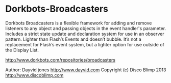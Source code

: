 Dorkbots-Broadcasters
=================

Dorkbots Broadcasters is a flexible framework for adding and remove listeners to any object and passing objects in the event handler's parameter. Includes a strict state update and declaration system for use in an observer pattern. Lighter than Flash’s Events and doesn’t bubble. It’s not a replacement for Flash’s event system, but a lighter option for use outside of the Display List.

http://www.dorkbots.com/repositories/broadcasters

Author: Dayvid jones
http://www.dayvid.com
Copyright (c) Disco Blimp 2013
http://www.discoblimp.com